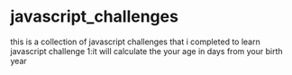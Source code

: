 # javascript_challenges
this is a collection of javascript challenges that i completed to learn javascript 
    challenge 1:it will calculate the your age in days from your birth year
